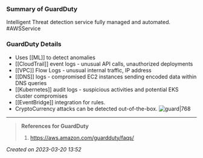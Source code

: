 
### Summary of GuardDuty
Intelligent Threat detection service fully managed and automated. #AWSService 
### GuardDuty Details
- Uses [[ML]] to detect anomalies
- [[CloudTrail]] event logs - unusual API calls, unauthorized deployments
- [[VPC]] Flow Logs - unusual internal traffic, IP address
- [[DNS]] logs - compromised EC2 instances sending encoded data within DNS queries
- [[Kubernetes]] audit logs - suspicious activities and potential EKS cluster compromises
- [[EventBridge]] integration for rules.
- CryptoCurrency attacks can be detected out-of-the-box.
![guard|768](https://d1.awsstatic.com/asses-2023/product-rds.5a9aba06b0a59417010ca652cec78591850548be.png)

---
> **References for GuardDuty**
> 1. https://aws.amazon.com/guardduty/faqs/
> 
 
*Created on 2023-03-20 13:52*